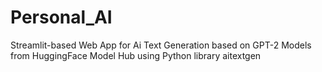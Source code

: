 # Personal_AI
Streamlit-based Web App for Ai Text Generation based on GPT-2 Models from HuggingFace Model Hub using Python library aitextgen
